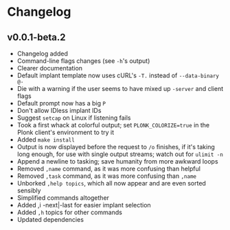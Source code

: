 Changelog
=========

v0.0.1-beta.2
-------------
- Changelog added
- Command-line flags changes (see `-h`'s output)
- Clearer documentation
- Default implant template now uses cURL's `-T.` instead of `--data-binary @-`
- Die with a warning if the user seems to have mixed up `-server` and client
  flags
- Default prompt now has a big `P`
- Don't allow IDless implant IDs
- Suggest `setcap` on Linux if listening fails
- Took a first whack at colorful output; set `PLONK_COLORIZE=true` in the Plonk
  client's environment to try it
- Added `make install`
- Output is now displayed before the request to `/o` finishes, if it's taking
  long enough, for use with single output streams; watch out for `ulimit -n`
- Append a newline to tasking; save humanity from more awkward loops
- Removed `,name` command, as it was more confusing than helpful
- Removed `,task` command, as it was more confusing than `,name`
- Unborked `,help topics`, which all now appear and are even sorted sensibly
- Simplified commands altogether
- Added ,i -next|-last for easier implant selection
- Added `,h` topics for other commands
- Updated dependencies
